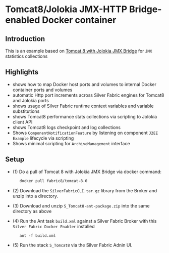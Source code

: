 Tomcat8/Jolokia JMX-HTTP Bridge-enabled Docker container
=========================================================

Introduction
-------------
This is an example based on [Tomcat 8 with Jolokia JMX Bridge](https://registry.hub.docker.com/u/fabric8/tomcat-8.0/)
for `JMX` statistics collections

Highlights
----------
 - shows how to map Docker host ports and volumes to internal Docker container ports and volumes
 - automatic Http port increments across Silver Fabric engines for Tomcat8 and Jolokia ports
 - shows usage of Silver Fabric runtime context variables and variable substitutions
 - shows Tomcat8 performance stats collections via scripting to Jolokia client API
 - shows Tomcat8 logs checkpoint and log collections
 - Shows `ComponentNotificationFeature` by listening on component `J2EE Example` lifecycle via scripting
 - Shows minimal scripting for `ArchiveManagement` interface

Setup
------
- (1) Do a pull of Tomcat 8 with Jolokia JMX Bridge via docker command:

    ```bash
       docker pull fabric8/tomcat-8.0
    ```
- (2) Download the `SilverFabricCLI.tar.gz` library from the Broker and unzip into a directory.
- (3) Download and unzip `S_Tomcat8-ant-package.zip`  into the same directory as above
- (4) Run the Ant task `build.xml` against a Silver Fabric Broker with this `Silver Fabric Docker Enabler` installed

   ```ant
      ant -f build.xml
   ```
- (5) Run the stack `S_Tomcat8` via the Silver Fabric Adnin UI.

